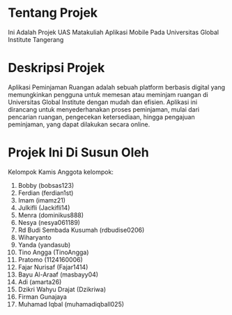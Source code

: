 # Tentang Projek

Ini Adalah Projek UAS Matakuliah Aplikasi Mobile 
Pada Universitas Global Institute Tangerang

# Deskripsi Projek
Aplikasi Peminjaman Ruangan adalah sebuah platform berbasis digital yang memungkinkan pengguna untuk memesan atau meminjam ruangan di Universitas Global Institute dengan mudah dan efisien. Aplikasi ini dirancang untuk menyederhanakan proses peminjaman, mulai dari pencarian ruangan, pengecekan ketersediaan, hingga pengajuan peminjaman, yang dapat dilakukan secara online.
# Projek Ini Di Susun Oleh
Kelompok Kamis
Anggota kelompok:
1. Bobby (bobsas123)
2. Ferdian (ferdian1st)
3. Imam (imamz21)
4. Julkifli (Jackifli14)
5. Menra (dominikus888)
6. Nesya (nesya061189)
7. Rd Budi Sembada Kusumah (rdbudise0206)
8. Wiharyanto
9. Yanda (yandasub)
10. Tino Angga (TinoAngga)
11. Pratomo (1124160006)
12. Fajar Nurisaf (Fajar1414)
13. Bayu Al-Araaf (masbayy04)
14. Adi (amarta26)
15. Dzikri Wahyu Drajat (Dzikriwa)
16. Firman Gunajaya
17. Muhamad Iqbal (muhamadiqball025)

